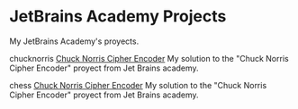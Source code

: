 # JetBrains Academy Projects
My JetBrains Academy's proyects.

chucknorris
[Chuck Norris Cipher Encoder](https://hyperskill.org/projects/300?track=3)
My solution to the "Chuck Norris Cipher Encoder" proyect from Jet Brains academy.

chess
[Chuck Norris Cipher Encoder](https://hyperskill.org/projects/182?track=3)
My solution to the "Chuck Norris Cipher Encoder" proyect from Jet Brains academy.
